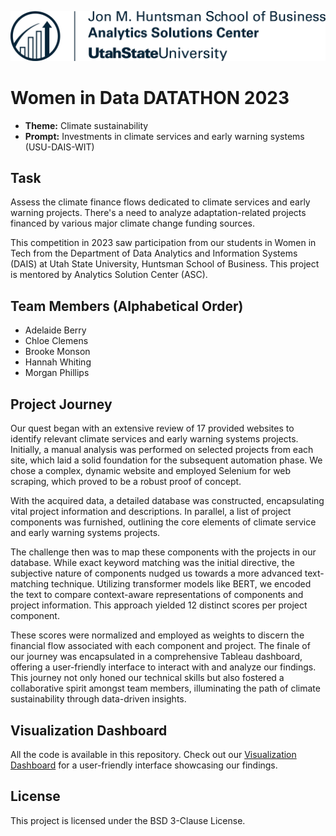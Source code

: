 ![Logo](ASC.png)



# Women in Data DATATHON 2023

- **Theme:** Climate sustainability
- **Prompt:** Investments in climate services and early warning systems (USU-DAIS-WIT)

## Task

Assess the climate finance flows dedicated to climate services and early warning projects. There's a need to analyze adaptation-related projects financed by various major climate change funding sources.

This competition in 2023 saw participation from our students in Women in Tech from the Department of Data Analytics and Information Systems (DAIS) at Utah State University, Huntsman School of Business. This project is mentored by Analytics Solution Center (ASC).

## Team Members (Alphabetical Order)

- Adelaide Berry
- Chloe Clemens
- Brooke Monson
- Hannah Whiting
- Morgan Phillips

## Project Journey

Our quest began with an extensive review of 17 provided websites to identify relevant climate services and early warning systems projects. Initially, a manual analysis was performed on selected projects from each site, which laid a solid foundation for the subsequent automation phase. We chose a complex, dynamic website and employed Selenium for web scraping, which proved to be a robust proof of concept.

With the acquired data, a detailed database was constructed, encapsulating vital project information and descriptions. In parallel, a list of project components was furnished, outlining the core elements of climate service and early warning systems projects.

The challenge then was to map these components with the projects in our database. While exact keyword matching was the initial directive, the subjective nature of components nudged us towards a more advanced text-matching technique. Utilizing transformer models like BERT, we encoded the text to compare context-aware representations of components and project information. This approach yielded 12 distinct scores per project component.

These scores were normalized and employed as weights to discern the financial flow associated with each component and project. The finale of our journey was encapsulated in a comprehensive Tableau dashboard, offering a user-friendly interface to interact with and analyze our findings. This journey not only honed our technical skills but also fostered a collaborative spirit amongst team members, illuminating the path of climate sustainability through data-driven insights.


## Visualization Dashboard

All the code is available in this repository. Check out our [Visualization Dashboard](link-to-dashboard) for a user-friendly interface showcasing our findings.

## License

This project is licensed under the BSD 3-Clause License.

